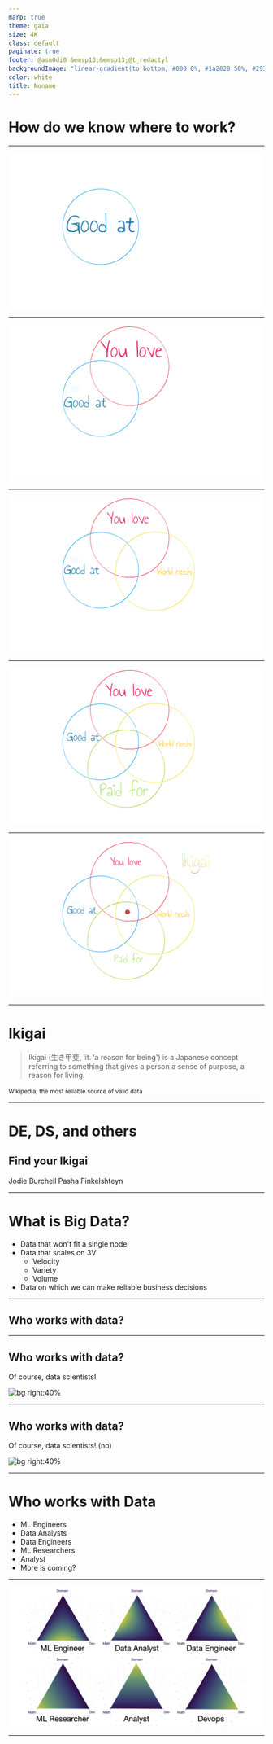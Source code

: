 ```yaml
---
marp: true
theme: gaia
size: 4K
class: default
paginate: true
footer: @asm0di0 &emsp13;&emsp13;@t_redactyl
backgroundImage: "linear-gradient(to bottom, #000 0%, #1a2028 50%, #293845 100%)"
color: white
title: Noname
---
```

<style>
footer {
    display: table
}
.hljs-variable { color: lightblue }
.hljs-string { color: lightgreen }
.hljs-params { color: lightpink }
</style>

<!--
_class: lead
_paginate: false
_footer: ""
-->
# <!-- fit --> How do we know where to work?

---

![bg fit](images/iki1.png)

---

![bg fit](images/iki2.png)

---

![bg fit](images/iki3.png)

---

![bg fit](images/iki4.png)

---

![bg fit](images/iki5.png)

---

<!-- _class: lead -->

# Ikigai

> Ikigai (生き甲斐, lit. 'a reason for being') is a Japanese concept referring to something that gives a person a sense of purpose, a reason for living.

<small>Wikipedia, the most reliable source of valid data</small>

---

<!--
_class: lead
_paginate: false
_footer: ""
-->
# DE, DS, and others
## Find your Ikigai

Jodie Burchell
Pasha Finkelshteyn

---

# What is Big Data?

* Data that won't fit a single node
* Data that scales on 3V
    * Velocity
    * Variety
    * Volume
* Data on which we can make reliable business decisions

---

## Who works with data?

---

## Who works with data?

Of course, data scientists!

![bg right:40%](https://source.unsplash.com/BQGxNnyuFtU)

---

## Who works with data?

Of course, data scientists! (no)

![bg right:40%](https://source.unsplash.com/BQGxNnyuFtU)

---

# Who works with Data

* ML Engineers
* Data Analysts
* Data Engineers
* ML Researchers
* Analyst
* More is coming?

---

![bg invert](images/ds_roles.png)

---

